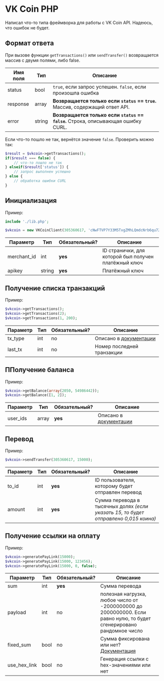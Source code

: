 # VK Coin PHP
Написал что-то типа фреймворка для работы с VK Coin API. Надеюсь, что ошибок не будет.

## Формат ответа
При вызове функции `getTransactions()` или `sendTransfer()` возвращается массив с двумя полями, либо false.

| Имя поля     | Тип    |  Описание                                                                          |
|--------------|--------|------------------------------------------------------------------------------------|
| status       | bool   | `true`, если запрос успешен. `false`, если произошла ошибка                        |
| response     | array  | **Возвращается только если `status` == `true`.** Массив, содержащий ответ API.     |
| error        | string | **Возвращается только если `status` == `false`.** Строка, описывающая ошибку CURL. |

Если что-то пошло не так, вернётся значение `false`. Проверить можно так:
```php
$result = $vkcoin->getTransactions();
if($result === false) {
	// что-то пошло не так
} elseif($result['status']) {
	// запрос выполнен успешно
} else {
	// обработка ошибки CURL
}
```

## Инициализация
Пример:
```php
include './lib.php';

$vkcoin = new VKCoinClient(305360617, 'cNwFTVP7Y33M5TxgZMhLQmdcNrb6qu72mNCTeRdX9PVEqbJPpe');
```

| Параметр     | Тип    | Обязательный?     | Описание                                             |
|--------------|--------|-------------------|------------------------------------------------------|
| merchant_id  | int    | **yes**           | ID странички, для которой был получен платёжный ключ |
| apikey       | string | **yes**           | Платёжный ключ                                       |

## Получение списка транзакций
Пример:
```php
$vkcoin->getTransactions();
$vkcoin->getTransactions(2);
$vkcoin->getTransactions(1, 200);
```

| Параметр     | Тип    | Обязательный? | Описание                                                                                      |
|--------------|--------|---------------|-----------------------------------------------------------------------------------------------|
| tx_type      | int    | no            | Описано в [документации](https://vk.com/@hs-marchant-api?anchor=poluchenie-spiska-tranzaktsy) |
| last_tx      | int    | no            | Номер последней транзакции                                                                    |

## ППолучение баланса
Пример:
```php
$vkcoin->getBalance(array(2050, 54986442));
$vkcoin->getBalance([1, 2]);
```

| Параметр     | Тип    | Обязательный? | Описание                                                                            |
|--------------|--------|---------------|-------------------------------------------------------------------------------------|
| user_ids     | array  | **yes**       | Описано в [документации](https://vk.com/@hs-marchant-api?anchor=poluchenie-balansa) |

## Перевод
Пример:
```php
$vkcoin->sendTransfer(305360617, 15000);
```

| Параметр     | Тип    | Обязательный?     | Описание                                                                             |
|--------------|--------|-------------------|--------------------------------------------------------------------------------------|
| to_id        | int    | **yes**           | ID пользователя, которому будет отправлен перевод                                    |
| amount       | int    | **yes**           | Сумма перевода в тысячных долях _(если указать 15, то будет отправлено 0,015 коина)_ |

## Получение ссылки на оплату
Пример:
```php
$vkcoin->generatePayLink(15000);
$vkcoin->generatePayLink(15000, 123456);
$vkcoin->generatePayLink(15000, 0, false);
```

| Параметр     | Тип    | Обязательный?   | Описание                                                                                                             |
|--------------|--------|-----------------|----------------------------------------------------------------------------------------------------------------------|
| sum          | int    | **yes**         | Сумма перевода                                                                                                       |
| payload      | int    | no              | полезная нагрузка, любое число от -2000000000 до 2000000000. Если равно нулю, то будет сгенерировано рандомное число |
| fixed_sum    | bool   | no              | Сумма фиксирована или нет? [Документация](https://vk.com/@hs-marchant-api?anchor=ssylka-na-oplatu)                   |
| use_hex_link | bool   | no              | Генерация ссылки с hex-значениями или нет                                                                            |